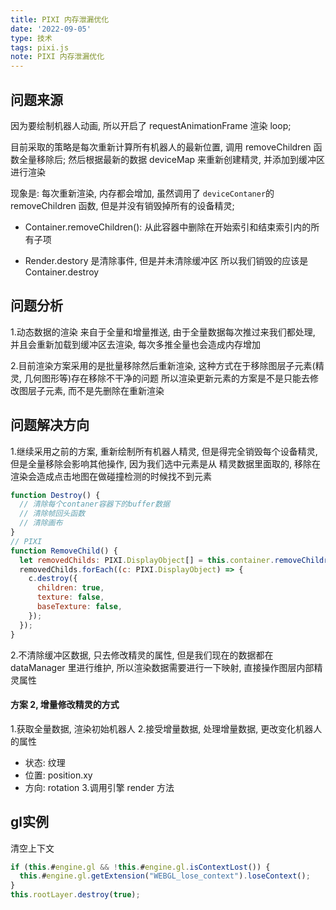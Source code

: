```yaml
---
title: PIXI 内存泄漏优化
date: '2022-09-05'
type: 技术
tags: pixi.js
note: PIXI 内存泄漏优化
---
```


## 问题来源

因为要绘制机器人动画, 所以开启了 requestAnimationFrame 渲染 loop;

目前采取的策略是每次重新计算所有机器人的最新位置, 调用 removeChildren 函数全量移除后;
然后根据最新的数据 deviceMap 来重新创建精灵, 并添加到缓冲区进行渲染

现象是: 每次重新渲染, 内存都会增加, 虽然调用了 `deviceContaner`的 removeChildren 函数, 但是并没有销毁掉所有的设备精灵;

- Container.removeChildren(): 从此容器中删除在开始索引和结束索引内的所有子项

- Render.destory 是清除事件, 但是并未清除缓冲区
  所以我们销毁的应该是 Container.destroy

## 问题分析

1.动态数据的渲染 来自于全量和增量推送, 由于全量数据每次推过来我们都处理, 并且会重新加载到缓冲区去渲染, 每次多推全量也会造成内存增加

2.目前渲染方案采用的是批量移除然后重新渲染, 这种方式在于移除图层子元素(精灵, 几何图形等)存在移除不干净的问题
所以渲染更新元素的方案是不是只能去修改图层子元素, 而不是先删除在重新渲染

## 问题解决方向

1.继续采用之前的方案, 重新绘制所有机器人精灵, 但是得完全销毁每个设备精灵,
但是全量移除会影响其他操作, 因为我们选中元素是从 精灵数据里面取的, 移除在渲染会造成点击地图在做碰撞检测的时候找不到元素

```js
function Destroy() {
  // 清除每个contaner容器下的buffer数据
  // 清除帧回头函数
  // 清除画布
}
// PIXI
function RemoveChild() {
  let removedChilds: PIXI.DisplayObject[] = this.container.removeChildren();
  removedChilds.forEach((c: PIXI.DisplayObject) => {
    c.destroy({
      children: true,
      texture: false,
      baseTexture: false,
    });
  });
}
```

2.不清除缓冲区数据, 只去修改精灵的属性, 但是我们现在的数据都在 dataManager 里进行维护, 所以渲染数据需要进行一下映射,
直接操作图层内部精灵属性

#### 方案 2, 增量修改精灵的方式

1.获取全量数据, 渲染初始机器人 2.接受增量数据, 处理增量数据, 更改变化机器人的属性

- 状态: 纹理
- 位置: position.xy
- 方向: rotation 3.调用引擎 render 方法

## gl实例

清空上下文

```js
if (this.#engine.gl && !this.#engine.gl.isContextLost()) {
  this.#engine.gl.getExtension("WEBGL_lose_context").loseContext();
}
this.rootLayer.destroy(true);
```
